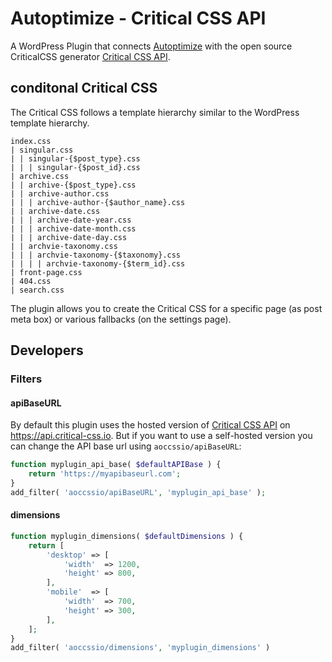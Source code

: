 # Autoptimize - Critical CSS API
A WordPress Plugin that connects [Autoptimize](https://wordpress.org/plugins/autoptimize/) with the open source CriticalCSS generator [Critical CSS API](https://github.com/nico-martin/critical-css-api).

## conditonal Critical CSS
The Critical CSS follows a template hierarchy similar to the WordPress template hierarchy.

```
index.css
| singular.css
| | singular-{$post_type}.css
| | | singular-{$post_id}.css
| archive.css
| | archive-{$post_type}.css
| | archive-author.css
| | | archive-author-{$author_name}.css
| | archive-date.css
| | | archive-date-year.css
| | | archive-date-month.css
| | | archive-date-day.css
| | archvie-taxonomy.css
| | | archvie-taxonomy-{$taxonomy}.css
| | | | archvie-taxonomy-{$term_id}.css
| front-page.css
| 404.css
| search.css
```

The plugin allows you to create the Critical CSS for a specific page (as post meta box) or various fallbacks (on the settings page).

## Developers
### Filters
#### apiBaseURL
By default this plugin uses the hosted version of [Critical CSS API](https://github.com/nico-martin/critical-css-api) on https://api.critical-css.io. But if you want to use a self-hosted version you can change the API base url using `aoccssio/apiBaseURL`:

```php
function myplugin_api_base( $defaultAPIBase ) {
    return 'https://myapibaseurl.com';
}
add_filter( 'aoccssio/apiBaseURL', 'myplugin_api_base' );
```

#### dimensions

```php
function myplugin_dimensions( $defaultDimensions ) {
    return [
        'desktop' => [
            'width'  => 1200,
            'height' => 800,
        ],
        'mobile'  => [
            'width'  => 700,
            'height' => 300,
        ],
    ];
}
add_filter( 'aoccssio/dimensions', 'myplugin_dimensions' )
```
